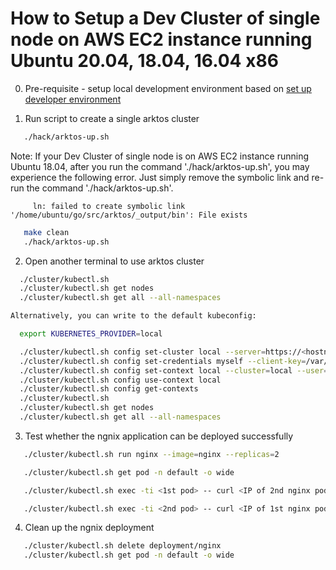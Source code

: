 # How to Setup a Dev Cluster of single node on AWS EC2 instance running Ubuntu 20.04, 18.04, 16.04 x86 

0. Pre-requisite - setup local development environment based on [set up developer environment](setup-dev-env.md)

1. Run script to create a single arktos cluster

```bash
   ./hack/arktos-up.sh
```

   Note: If your Dev Cluster of single node is on AWS EC2 instance running Ubuntu 18.04, after you run the command './hack/arktos-up.sh', you may experience the following error. Just simply remove the symbolic link and re-run the command './hack/arktos-up.sh'.

         ln: failed to create symbolic link '/home/ubuntu/go/src/arktos/_output/bin': File exists 

```bash
   make clean
   ./hack/arktos-up.sh
```

2. Open another terminal to use arktos cluster
```bash
  ./cluster/kubectl.sh
  ./cluster/kubectl.sh get nodes
  ./cluster/kubectl.sh get all --all-namespaces
```
```bash
Alternatively, you can write to the default kubeconfig:

  export KUBERNETES_PROVIDER=local

  ./cluster/kubectl.sh config set-cluster local --server=https://<hostname>:6443 --certificate-authority=/var/run/kubernetes/server-ca.crt
  ./cluster/kubectl.sh config set-credentials myself --client-key=/var/run/kubernetes/client-admin.key --client-certificate=/var/run/kubernetes/client-admin.crt
  ./cluster/kubectl.sh config set-context local --cluster=local --user=myself
  ./cluster/kubectl.sh config use-context local
  ./cluster/kubectl.sh config get-contexts
  ./cluster/kubectl.sh
  ./cluster/kubectl.sh get nodes
  ./cluster/kubectl.sh get all --all-namespaces
```

3. Test whether the ngnix application can be deployed successfully
```bash
   ./cluster/kubectl.sh run nginx --image=nginx --replicas=2
```
```bash
   ./cluster/kubectl.sh get pod -n default -o wide
```
```bash
   ./cluster/kubectl.sh exec -ti <1st pod> -- curl <IP of 2nd nginx pod>
```
```bash
   ./cluster/kubectl.sh exec -ti <2nd pod> -- curl <IP of 1st nginx pod>
```

4. Clean up the ngnix deployment
```bash
   ./cluster/kubectl.sh delete deployment/nginx
   ./cluster/kubectl.sh get pod -n default -o wide
```
